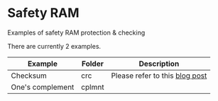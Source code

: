 # Safety RAM
Examples of safety RAM protection &amp; checking

There are currently 2 examples.

| Example  | Folder  | Description  |
|---|---|---|
| Checksum  | crc  | Please refer to this [blog post](https://www.suse.com/c/safety-ram-protecting-memory-section-with-checksum) |
| One's complement  | cplmnt  | |